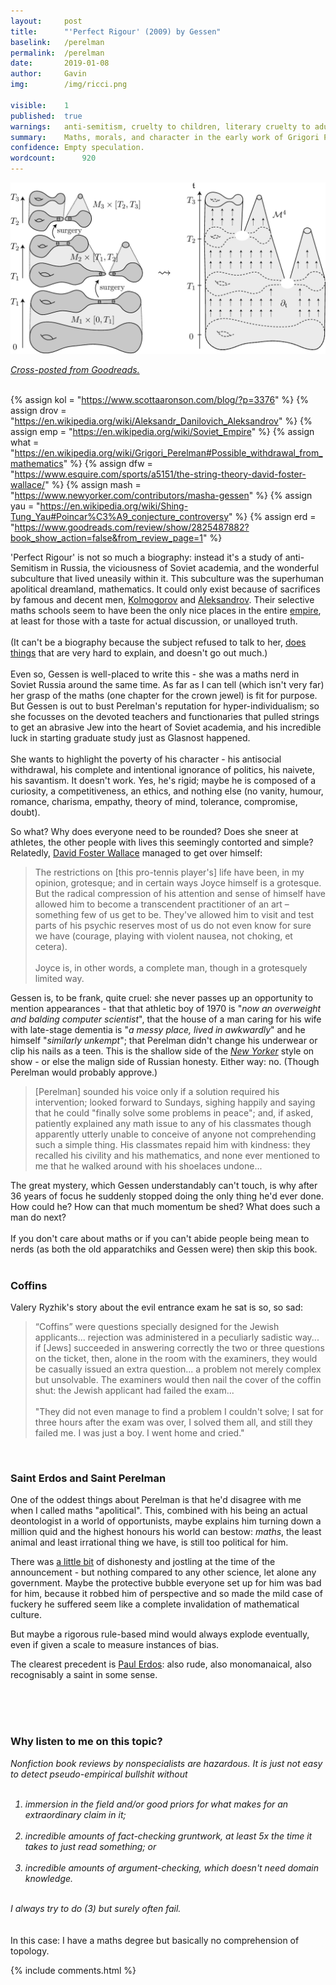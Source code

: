 ```yaml
---
layout:     post
title:      "'Perfect Rigour' (2009) by Gessen"
baselink:   /perelman
permalink:  /perelman
date:       2019-01-08
author:     Gavin   
img:        /img/ricci.png

visible:    1
published:  true
warnings:	anti-semitism, cruelty to children, literary cruelty to adults
summary:    Maths, morals, and character in the early work of Grigori Perelman.
confidence: Empty speculation.
wordcount:      920
---
```


<img src="/img/ricci.png" /><br>

_<a href="https://www.goodreads.com/user/show/68316850-gavin">Cross-posted from Goodreads.</a>_<br><br>

{%	assign kol = "https://www.scottaaronson.com/blog/?p=3376"	%}
{%	assign drov = "https://en.wikipedia.org/wiki/Aleksandr_Danilovich_Aleksandrov"	%}
{%	assign emp = "https://en.wikipedia.org/wiki/Soviet_Empire"	%}
{%	assign what = "https://en.wikipedia.org/wiki/Grigori_Perelman#Possible_withdrawal_from_mathematics"	%}
{%	assign dfw = "https://www.esquire.com/sports/a5151/the-string-theory-david-foster-wallace/"	%}
{%	assign mash = "https://www.newyorker.com/contributors/masha-gessen"	%}
{%	assign yau = "https://en.wikipedia.org/wiki/Shing-Tung_Yau#Poincar%C3%A9_conjecture_controversy"	%}
{%	assign erd = "https://www.goodreads.com/review/show/2825487882?book_show_action=false&from_review_page=1"	%}



'Perfect Rigour' is not so much a biography: instead it's a study of anti-Semitism in Russia, the viciousness of Soviet academia, and the wonderful subculture that lived uneasily within it. This subculture was the superhuman apolitical dreamland, mathematics. It could only exist because of sacrifices by famous and decent men, <a href="{{kol}}">Kolmogorov</a> and <a href="{{drov}}">Aleksandrov</a>. Their selective maths schools seem to have been the only nice places in the entire <a href="{{emp}}">empire</a>, at least for those with a taste for actual discussion, or unalloyed truth.
<br/>
<br/>(It can't be  a biography because the subject refused to talk to her, <a href="{{what}}">does things</a> that are very hard to explain, and doesn't go out much.)
<br/>
<br/>
Even so, Gessen is well-placed to write this - she was a maths nerd in Soviet Russia around the same time. As far as I can tell (which isn't very far) her grasp of the maths (one chapter for the crown jewel) is fit for purpose. But Gessen is out to bust Perelman's reputation for hyper-individualism; so she focusses on the devoted teachers and functionaries that pulled strings to get an abrasive Jew into the heart of Soviet academia, and his incredible luck in starting graduate study just as Glasnost happened.
<br/>
<br/>    She wants to highlight the poverty of his character - his antisocial withdrawal, his complete and intentional ignorance of politics, his naivete, his savantism. It doesn't work. Yes, he's rigid; maybe he is composed of a curiosity, a competitiveness, an ethics, and nothing else (no vanity, humour, romance, charisma, empathy, theory of mind, tolerance, compromise, doubt). 

So what? Why does everyone need to be rounded? Does she sneer at athletes, the other people with lives this seemingly contorted and simple? Relatedly, <a href="{{dfw}}">David Foster Wallace</a> managed to get over himself:
<blockquote>
	The restrictions on [this pro-tennis player's] life have been, in my opinion, grotesque; and in certain ways Joyce himself is a grotesque. But the radical compression of his attention and sense of himself have allowed him to become a transcendent practitioner of an art – something few of us get to be. They've allowed him to visit and test parts of his psychic reserves most of us do not even know for sure we have (courage, playing with violent nausea, not choking, et cetera).
	<br><br>Joyce is, in other words, a complete man, though in a grotesquely limited way. 
</blockquote>

Gessen is, to be frank, quite cruel: she never passes up an opportunity to mention appearances - that that athletic boy of 1970 is "<i>now an overweight and balding computer scientist</i>", that the house of a man caring for his wife with late-stage dementia is "<i>a messy place, lived in awkwardly</i>" and he himself "<i>similarly unkempt</i>"; that Perelman didn't change his underwear or clip his nails as a teen. This is the shallow side of the <i><a href="{{mash}}">New Yorker</a></i> style on show - or else the malign side of Russian honesty. Either way: no. (Though Perelman would probably approve.)


<blockquote>   [Perelman] sounded his voice only if a solution required his intervention; looked forward to Sundays, sighing happily and saying that he could "finally solve some problems in peace"; and, if asked, patiently explained any math issue to any of his classmates though apparently utterly unable to conceive of anyone not comprehending such a simple thing. His classmates repaid him with kindness: they recalled his civility and his mathematics, and none ever mentioned to me that he walked around with his shoelaces undone...
</blockquote>


The great mystery, which Gessen understandably can't touch, is why after 36 years of focus he suddenly stopped doing the only thing he'd ever done. How could he? How can that much momentum be shed? What does such a man do next?
<br/>
<br/>If you don't care about maths or if you can't abide people being mean to nerds (as both the old apparatchiks and Gessen were) then skip this book.
<br/><br>

### Coffins

Valery Ryzhik's story about the evil entrance exam he sat is so, so sad:

<blockquote> “Coffins” were questions specially designed for the Jewish applicants... rejection was administered in a peculiarly sadistic way... if [Jews] succeeded in answering correctly the two or three questions on the ticket, then, alone in the room with the examiners, they would be casually issued an extra question... a problem not merely complex but unsolvable. The examiners would then nail the cover of the coffin shut: the Jewish applicant had failed the exam...
<br/>
<br/>"They did not even manage to find a problem I couldn't solve; I sat for three hours after the exam was over, I solved them all, and still they failed me. I was just a boy. I went home and cried."
</blockquote>


<br>

### Saint Erdos and Saint Perelman

One of the oddest things about Perelman is that he'd disagree with me when I called maths "apolitical". This, combined with his being an actual deontologist in a world of opportunists, maybe explains him turning down a million quid and the highest honours his world can bestow: <i>maths</i>, the least animal and least irrational thing we have, is still too political for him. 

There was <a href="{{yau}}">a little bit</a> of dishonesty and jostling at the time of the announcement - but nothing compared to any other science, let alone any government. Maybe the protective bubble everyone set up for him was bad for him, because it robbed him of perspective and so made the mild case of fuckery he suffered seem like a complete invalidation of mathematical culture. 

But maybe a rigorous rule-based mind would always explode eventually, even if given a scale to measure instances of bias.

The clearest precedent is <a href="{{erd}}">Paul Erdos</a>: also rude, also monomanaical, also recognisably a saint in some sense.

<br><br><br>

<div class="accordion">
	<h3>Why listen to me on this topic?</h3>
	<div>
		<i>Nonfiction book reviews by nonspecialists are hazardous. It is just not easy to detect pseudo-empirical bullshit without<br><br>
			<ol>
				<li>immersion in the field and/or good priors for what makes for an extraordinary claim in it; </li><br>
				<li>incredible amounts of fact-checking gruntwork, at least 5x the time it takes to just read something; or</li><br>
				<li>incredible amounts of argument-checking, which doesn't need domain knowledge.</li><br> 
			</ol>
			I always try to do (3) but surely often fail.</i> <br><br><br>
<!--  -->
		In this case: I have a maths degree but basically no comprehension of topology.
	</div>
</div>

{%  include comments.html %}